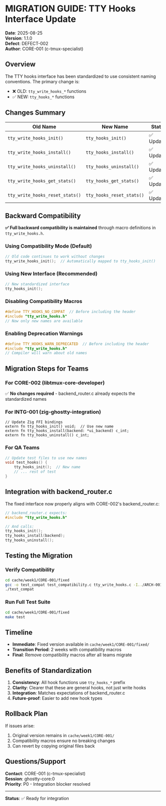 # MIGRATION GUIDE: TTY Hooks Interface Update

**Date**: 2025-08-25  
**Version**: 1.1.0  
**Defect**: DEFECT-002  
**Author**: CORE-001 (c-tmux-specialist)  

## Overview

The TTY hooks interface has been standardized to use consistent naming conventions. The primary change is:
- ❌ OLD: `tty_write_hooks_*` functions
- ✅ NEW: `tty_hooks_*` functions

## Changes Summary

| Old Name | New Name | Status |
|----------|----------|--------|
| `tty_write_hooks_init()` | `tty_hooks_init()` | ✅ Updated |
| `tty_write_hooks_install()` | `tty_hooks_install()` | ✅ Updated |
| `tty_write_hooks_uninstall()` | `tty_hooks_uninstall()` | ✅ Updated |
| `tty_write_hooks_get_stats()` | `tty_hooks_get_stats()` | ✅ Updated |
| `tty_write_hooks_reset_stats()` | `tty_hooks_reset_stats()` | ✅ Updated |

## Backward Compatibility

**✅ Full backward compatibility is maintained** through macro definitions in `tty_write_hooks.h`.

### Using Compatibility Mode (Default)
```c
// Old code continues to work without changes
tty_write_hooks_init();  // Automatically mapped to tty_hooks_init()
```

### Using New Interface (Recommended)
```c
// New standardized interface
tty_hooks_init();
```

### Disabling Compatibility Macros
```c
#define TTY_HOOKS_NO_COMPAT  // Before including the header
#include "tty_write_hooks.h"
// Now only new names are available
```

### Enabling Deprecation Warnings
```c
#define TTY_HOOKS_WARN_DEPRECATED  // Before including the header
#include "tty_write_hooks.h"
// Compiler will warn about old names
```

## Migration Steps for Teams

### For CORE-002 (libtmux-core-developer)
✅ **No changes required** - backend_router.c already expects the standardized names

### For INTG-001 (zig-ghostty-integration)
```zig
// Update Zig FFI bindings
extern fn tty_hooks_init() void;  // Use new name
extern fn tty_hooks_install(backend: *ui_backend) c_int;
extern fn tty_hooks_uninstall() c_int;
```

### For QA Teams
```c
// Update test files to use new names
void test_hooks() {
    tty_hooks_init();  // New name
    // ... rest of test
}
```

## Integration with backend_router.c

The fixed interface now properly aligns with CORE-002's backend_router.c:

```c
// backend_router.c expects:
#include "tty_write_hooks.h"

// And calls:
tty_hooks_init();
tty_hooks_install(backend);
tty_hooks_uninstall();
```

## Testing the Migration

### Verify Compatibility
```bash
cd cache/week1/CORE-001/fixed
gcc -o test_compat test_compatibility.c tty_write_hooks.c -I../ARCH-001
./test_compat
```

### Run Full Test Suite
```bash
cd cache/week1/CORE-001/fixed
make test
```

## Timeline

- **Immediate**: Fixed version available in `cache/week1/CORE-001/fixed/`
- **Transition Period**: 2 weeks with compatibility macros
- **Final**: Remove compatibility macros after all teams migrate

## Benefits of Standardization

1. **Consistency**: All hook functions use `tty_hooks_*` prefix
2. **Clarity**: Clearer that these are general hooks, not just write hooks
3. **Integration**: Matches expectations of backend_router.c
4. **Future-proof**: Easier to add new hook types

## Rollback Plan

If issues arise:
1. Original version remains in `cache/week1/CORE-001/`
2. Compatibility macros ensure no breaking changes
3. Can revert by copying original files back

## Questions/Support

**Contact**: CORE-001 (c-tmux-specialist)  
**Session**: ghostty-core:0  
**Priority**: P0 - Integration blocker resolved

---

**Status**: ✅ Ready for integration